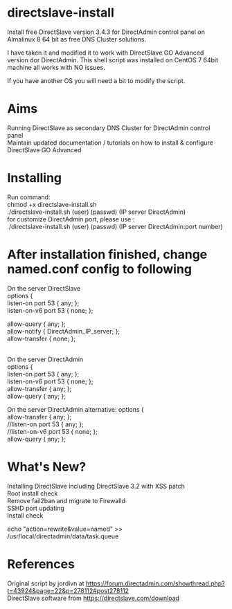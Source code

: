 # directslave-install
Install free DirectSlave version 3.4.3 for DirectAdmin control panel on Almalinux 8 64 bit as free DNS Cluster solutions.

I have taken it and modified it to work with DirectSlave GO Advanced version dor DirectAdmin. This shell script was installed on CentOS 7 64bit machine all works with NO issues.

If you have another OS you will need a bit to modify the script.

# Aims
Running DirectSlave as secondary DNS Cluster for DirectAdmin control panel
<br>Maintain updated documentation / tutorials on how to install & configure DirectSlave GO Advanced

# Installing
Run command:
<br>chmod +x directslave-install.sh
<br>./directslave-install.sh (user) (passwd) (IP server DirectAdmin)
<br>for customize DirectAdmin port, please use :
<br>./directslave-install.sh (user) (passwd) (IP server DirectAdmin:port number)

# After installation finished, change named.conf config to following
On the server DirectSlave
<br>options {
<br>	listen-on port 53 { any; };
<br>    listen-on-v6 port 53 { none; };

allow-query     { any; };
<br>              allow-notify    { DirectAdmin_IP_server; };
<br>              allow-transfer  { none; };
<br>
<br>

On the server DirectAdmin
<br>options {
<br>	listen-on port 53 { any; };
<br>  listen-on-v6 port 53 { none; };
<br>allow-transfer { any; };
<br>allow-query     { any; };

On the server DirectAdmin alternative:
options {
<br>        allow-transfer { any; };
<br>        //listen-on port 53 { any; };
<br>        //listen-on-v6 port 53 { none; };
<br>        allow-query     { any; };


# What's New? #
Installing DirectSlave including DirectSlave 3.2 with XSS patch
<br>Root install check
<br>Remove fail2ban and migrate to Firewalld
<br>SSHD port updating
<br>Install check

echo "action=rewrite&value=named" >> /usr/local/directadmin/data/task.queue

# References #
Original script by jordivn at https://forum.directadmin.com/showthread.php?t=43924&page=22&p=278112#post278112
<br>DirectSlave software from https://directslave.com/download
